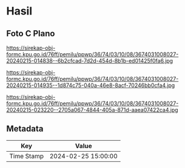 # Hasil

## Foto C Plano

https://sirekap-obj-formc.kpu.go.id/76ff/pemilu/ppwp/36/74/03/10/08/3674031008027-20240215-014838--6b2cfcad-7d2d-454d-8b1b-ed01425f0fa6.jpg

https://sirekap-obj-formc.kpu.go.id/76ff/pemilu/ppwp/36/74/03/10/08/3674031008027-20240215-014935--1d874c75-040a-46e8-8acf-70246bb0cfa4.jpg

https://sirekap-obj-formc.kpu.go.id/76ff/pemilu/ppwp/36/74/03/10/08/3674031008027-20240215-023220--2705a067-4844-405a-871d-aaea07422ca4.jpg


## Metadata

| Key        | Value               |
| ---------- | ------------------- |
| Time Stamp | 2024-02-25 15:00:00 |



